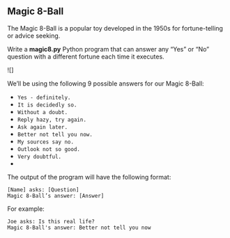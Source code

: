 ## Magic 8-Ball

The Magic 8-Ball is a popular toy developed in the 1950s for fortune-telling or advice seeking.

Write a **magic8.py** Python program that can answer any “Yes” or “No” question with a different fortune each time it executes.

![]

We’ll be using the following 9 possible answers for our Magic 8-Ball:

- `Yes - definitely.`
- `It is decidedly so.`
- `Without a doubt.`
- `Reply hazy, try again.`
- `Ask again later.`
- `Better not tell you now.`
- `My sources say no.`
- `Outlook not so good.`
- `Very doubtful.`
- 
The output of the program will have the following format:
```
[Name] asks: [Question]
Magic 8-Ball’s answer: [Answer]
```

For example:

```
Joe asks: Is this real life?
Magic 8-Ball's answer: Better not tell you now
```

